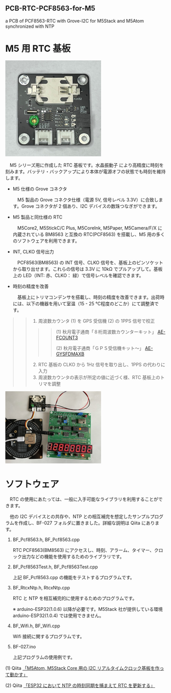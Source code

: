 ## PCB-RTC-PCF8563-for-M5
a PCB of PCF8563-RTC with Grove-I2C for M5Stack and M5Atom synchronized with NTP

# M5 用 RTC 基板
<img src="./image/RTC_front.jpeg" width=300>

　M5 シリーズ用に作成した RTC 基板です。水晶振動子 により高精度に時刻を刻みます。バッテリ・バックアップにより本体が電源オフの状態でも時刻を維持します。

- M5 仕様の Grove コネクタ

    　M5 製品の Grove コネクタ仕様（電源 5V, 信号レベル 3.3V）に合致します。Grove コネクタが 2 個あり、I2C デバイスの数珠つなぎができます。

- M5 製品と同仕様の RTC

    　M5Core2, M5StickC/C Plus, M5CoreInk, M5Paper, M5Camera/F/X に内蔵されている BM8563 と互換の RTC(PCF8563) を搭載し、M5 用の多くのソフトウェアを利用できます。

- INT, CLKO 信号出力

    　PCF8563(BM8563) の INT 信号、CLKO 信号を、基板上のピンソケットから取り出せます。これらの信号は 3.3V に 10kΩ でプルアップして。基板上の LED（INT: 赤、CLKO： 緑）で信号レベルを確認できます。 

- 時刻の精度を改善

    　基板上にトリマコンデンサを搭載し、時刻の精度を改善できます。出荷時には、以下の機器を用いて室温（15 - 25 ℃程度のどこか）にて調整済です。

>> 1. 周波数カウンタ (1) を GPS 受信機 (2) の 1PPS 信号で校正
>>>> (1) 秋月電子通商「８桁周波数カウンターキット」 [AE-FCOUNT3](
https://akizukidenshi.com/catalog/g/gK-13432/)
>>>>
>>>> (2) 秋月電子通商「ＧＰＳ受信機キット～」 [AE-GYSFDMAXB](
https://akizukidenshi.com/catalog/g/gK-09991/)
>> 2. RTC 基板の CLKO から 1Hz 信号を取り出し、1PPS の代わりに入力
>> 3. 周波数カウンタの表示が所定の値に近づく様、RTC 基板上のトリマを調整

<img src="./image/RTC_Calibrate.JPEG" width=300>

# ソフトウェア
　RTC の使用にあたっては、一般に入手可能なライブラリを利用することができます。

　他の I2C デバイスとの共存や、NTP との相互補完を想定したサンプルプログラムを作成し、BF-027 フォルダに置きました。詳細な説明は Qiita にあります。

1. BF_Pcf8563.h, BF_Pcf8563.cpp

    RTC PCF8563(BM8563) にアクセスし、時刻、アラーム、タイマー、クロック出力などの機能を使用するためのライブラリです。

2. BF_Pcf8563Test.h, BF_Pcf8563Test.cpp

    上記 BF_Pcf8563.cpp の機能をテストするプログラムです。

3. BF_RtcxNtp.h, RtcxNtp.cpp

    RTC と NTP を相互補完的に使用するためのプログラムです。
    
    ※ arduino-ESP32(1.0.6) 以降が必要です。M5Stack 社が提供している環境 arduino-ESP32(1.0.4) では使用できません。

4. BF_Wifi.h, BF_Wifi.cpp

    Wifi 接続に関するプログラムです。

5. BF-027.ino

    上記プログラムの使用例です。

(1) Qiita [「M5Atom, M5Stack Core 用の I2C リアルタイムクロック基板を作って動かす」](https://qiita.com/BotanicFields/items/dc35e12423be8f6e9b4e)

(2) Qiita [「ESP32 において NTP の時刻同期を捕まえて RTC を更新する」](https://qiita.com/BotanicFields/items/f1e28af5a63e4ccf7023)


